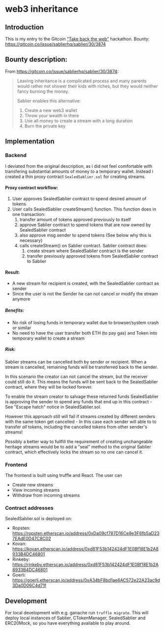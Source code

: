 # web3 inheritance
## Introduction
This is my entry to the Gitcoin ["Take back the web"](https://gitcoin.co/hackathon/take-back-the-web) hackathon.
Bounty: https://gitcoin.co/issue/sablierhq/sablier/30/3874

## Bounty description:
From https://gitcoin.co/issue/sablierhq/sablier/30/3874:
> Leaving inheritance is a complicated process and many parents would rather not shower their kids with riches, but they would neither fancy burning the money.
>  
>  Sablier enables this alternative:
>  
>  1. Create a new web3 wallet
>  2. Throw your wealth in there
>  3. Use all money to create a stream with a long duration
>  4. Burn the private key

## Implementation
### Backend
I deviated from the original description, as i did not feel comfortable with
transfering substantial amounts of money to a temporary wallet. Instead i created
a thin proxy contract `SealedSablier.sol` for creating streams. 
#### Proxy contract workflow:
1. User approves SealedSablier contract to spend desired amount of tokens
1. User calls SealedSablier createStream() function. This function does in one transaction:
    1. transfer amount of tokens approved previously to itself
    1. approve Sablier contract to spend tokens that are now owned by SealedSablier contract
    1. also approve msg.sender to spend tokens (See below why this is necessary)
    1. calls createStream() on Sablier contract. Sablier contract does:
       1. create stream where SealedSablier contract is the sender
       1. transfer previously approved tokens from SealedSablier contract to Sablier

#### Result:
 - A new stream for recipient is created, with the SealedSablier contract as sender
 - Since the user is not the Sender he can not cancel or modify the stream anymore

##### Benefits:
 - No risk of losing funds in temporary wallet due to browser/system crash or similar
 - No need to have the user transfer both ETH (to pay gas) and Token into temporary 
 wallet to create a stream

##### Risk:
Sablier streams can be cancelled both by sender or recipient. When a stream is cancelled,
remaining funds will be transferred back to the sender.

In this scenario the creator can not cancel the stream, but the receiver could still do it.
This means the funds will be sent back to the SealedSablier contract, where they will be
locked forever.

To enable the stream creator to salvage these returned funds SealedSablier is approving the
sender to spend any funds that end up in this contract - See "Escape hatch" notice in SealedSablier.sol.

However this approach still will fail if streams created by different senders with the same token
get cancelled - In this case each sender will able to to transfer *all* tokens, including the cancelled tokens
from other sender's streams!

Possibly a better way to fullfill the requirement of creating unchangeable heritage streams would be to add
a "seal" method to the original Sablier contract, which effectively locks the stream so no one can
cancel it. 
 
### Frontend
The frontend is built using truffle and React. 
The user can
- Create new streams
- View incoming streams
- Withdraw from incoming streams

### Contract addresses
SealedSablier.sol is deployed on:
- Ropsten: https://ropsten.etherscan.io/address/0xDa09cf787D16Ce8e3F6fb5aD237EAdE0D47C8C02
- Kovan: https://kovan.etherscan.io/address/0xd81F53b142424dF1E0Bf18E1b2A8933B4DC46801
- Rinkeby: https://rinkeby.etherscan.io/address/0xd81F53b142424dF1E0Bf18E1b2A8933B4DC46801
- Goerli: https://goerli.etherscan.io/address/0xA34bF8bd1ae6AC572e22A23ac9d3Da0D06C4d71f

## Development
For local development with e.g. ganache run `truffle migrate`. This will deploy
local instances of Sablier, CTokenManager, SealedSablier and ERC20Mock, so you
have everything available to play around.
